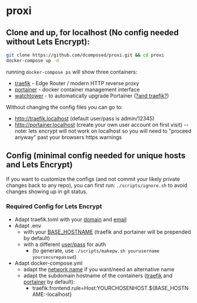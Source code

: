# proxi
##   Clone and up, for localhost (No config needed without Lets Encrypt):
```bash
git clone https://github.com/dcomposed/proxi.git && cd proxi
docker-compose up -d
```

running `docker-compose ps` will show three containers:
 * [traefik](https://github.com/containous/traefik) - Edge Router / modern HTTP reverse proxy 
 * [portainer](https://github.com/portainer/portainer-compose) - docker container management interface
 * [watchtower](https://hub.docker.com/r/v2tec/watchtower/) - to automatically upgrade Portainer ([?and traefik?](https://github.com/dcomposed/proxi/issues/1))

Without changing the config files you can go to:
 * http://traefik.localhost  (default user/pass is admin/12345)
 * http://portainer.localhost (create your own user account on first visit)
--note: lets encrypt will not work on localhost so you will need to "proceed anyway" past your browsers https warnings

##    Config (minimal config needed for unique hosts and Lets Encrypt)

If you want to customize the configs (and not commit your likely private changes back to any repo), you can first run:
`./scripts/ignore.sh` to avoid changes showing up in git status.

### Required Config for Lets Encrypt
 * Adapt traefik.toml with your [domain](https://github.com/dcomposed/proxi/blob/master/traefik.toml#L36) and [email](https://github.com/dcomposed/proxi/blob/master/traefik.toml#L28)
 * Adapt .env 
    * with your [BASE_HOSTNAME](https://github.com/dcomposed/proxi/blob/master/.env#L5) (traefik and portainer will be prepended by default)
    * with a different [user/pass](https://github.com/dcomposed/proxi/blob/master/.env#L16) for auth 
       * (to generate, use `./scripts/makepw.sh yourusername yoursecurepasswd`)
 * Adapt docker-compose.yml 
    * adapt the [network name](https://github.com/dcomposed/proxi/blob/master/docker-compose.yml#L5) if you want/need an alternative name
    * adapt the subdomain hostname of the containers ([traefik](https://github.com/dcomposed/proxi/blob/master/docker-compose.yml#L18) and [portainer](https://github.com/dcomposed/proxi/blob/master/docker-compose.yml#L34) by default):
      * traefik.frontend.rule=Host:YOURCHOSENHOST.${BASE_HOSTNAME:-localhost}
